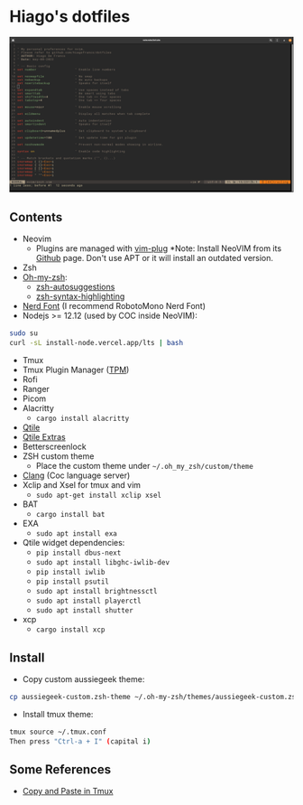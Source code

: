 
# Hiago's dotfiles #

![screenshot](https://github.com/hiagofranco/dotfiles/blob/master/images/screenshot.png?raw=true)

## Contents ##

* Neovim
  * Plugins are managed with [vim-plug](https://github.com/junegunn/vim-plug)
  *Note: Install NeoVIM from its [Github](https://github.com/neovim/neovim/wiki/Installing-Neovim) page. Don't use APT or it will install an outdated version.
* Zsh
* [Oh-my-zsh](https://ohmyz.sh/):
  * [zsh-autosuggestions](https://github.com/zsh-users/zsh-autosuggestions)
  * [zsh-syntax-highlighting](https://github.com/zsh-users/zsh-syntax-highlighting)
* [Nerd Font](https://www.nerdfonts.com/) (I recommend RobotoMono Nerd Font)  
* Nodejs >= 12.12 (used by COC inside NeoVIM):

```bash
sudo su
curl -sL install-node.vercel.app/lts | bash 
```

* Tmux
* Tmux Plugin Manager ([TPM](https://github.com/tmux-plugins/tpm))
* Rofi
* Ranger
* Picom
* Alacritty
  * `cargo install alacritty`
* [Qtile](http://docs.qtile.org/en/stable/)
* [Qtile Extras](https://qtile-extras.readthedocs.io/en/stable/)
* Betterscreenlock
* ZSH custom theme
  * Place the custom theme under `~/.oh_my_zsh/custom/theme`
* [Clang](https://clangd.llvm.org/) (Coc language server)
* Xclip and Xsel for tmux and vim
  * `sudo apt-get install xclip xsel`
* BAT
  * `cargo install bat`
* EXA
  * `sudo apt install exa`
* Qtile widget dependencies:
  * `pip install dbus-next`
  * `sudo apt install libghc-iwlib-dev`
  * `pip install iwlib`
  * `pip install psutil`
  * `sudo apt install brightnessctl`
  * `sudo apt install playerctl`
  * `sudo apt install shutter`
* xcp
  * `cargo install xcp`

## Install ##

* Copy custom aussiegeek theme:

```bash
cp aussiegeek-custom.zsh-theme ~/.oh-my-zsh/themes/aussiegeek-custom.zsh-theme
```

* Install tmux theme:

```bash
tmux source ~/.tmux.conf
Then press "Ctrl-a + I" (capital i)
```

## Some References ##

* [Copy and Paste in Tmux](https://www.seanh.cc/2020/12/27/copy-and-paste-in-tmux/#:~:text=Triple-click%20the%20Left%20Mouse,to%20paste%20from%20the%20clipboard)
